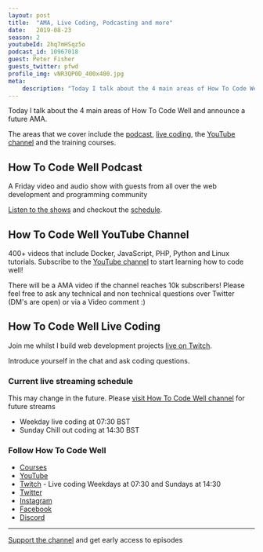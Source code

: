 ```yaml
---
layout: post
title:  "AMA, Live Coding, Podcasting and more"
date:   2019-08-23
season: 2
youtubeId: 2hq7mHSqz5o
podcast_id: 10967018
guest: Peter Fisher
guests_twitter: pfwd
profile_img: vNR3QP0D_400x400.jpg
meta:
    description: "Today I talk about the 4 main areas of How To Code Well and announce a future AMA."
---
```


Today I talk about the 4 main areas of How To Code Well and announce a future AMA.

The areas that we cover include the [podcast](howtocodewell.fm), [live coding](twitch.tv/howtocodewell), the [YouTube channel](youtube.com/howtocodewell) and the training courses.


## How To Code Well Podcast
A Friday video and audio show with guests from all over the web development and programming community

[Listen to the shows](howtocodewell.fm) and checkout the [schedule](howtocodewell.fm/schedule).

## How To Code Well YouTube Channel
400+ videos that include Docker, JavaScript, PHP, Python and Linux tutorials.
Subscribe to the [YouTube channel](youtube.com/howtocodewell) to start learning how to code well!

There will be a AMA video if the channel reaches 10k subscribers! Please feel free to ask any technical and non technical questions over Twitter (DM's are open)  or via a Video comment :)

## How To Code Well Live Coding 
Join me whilst I build web development projects [live on Twitch](twitch.tv/howtocodewell).

Introduce yourself in the chat and ask coding questions.
### Current live streaming schedule
This may change in the future. Please [visit How To Code Well channel](twitch.tv/howtocodewell) for future streams

- Weekday live coding at 07:30 BST
- Sunday Chill out coding at 14:30 BST

### Follow How To Code Well
- [Courses](http://howtocodewell.net)
- [YouTube](http://youtube.com/howtocodewell)
- [Twitch](http://twitch.tv/howtocodewell) - Live coding Weekdays at 07:30 and Sundays at 14:30
- [Twitter](https://twitter.com/howtocodewell)
- [Instagram](http://instagram.com/howtocodewell/)
- [Facebook](http://facebook.com/howtocodewell/)
- [Discord](http://howtocodewell.net/discord)

-------------------------------

[Support the channel](https://www.patreon.com/howToCodeWell) and get early access to episodes
